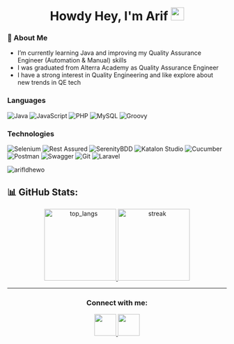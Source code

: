 <h1 align="center">
  Howdy Hey, I'm Arif
  	<a href="https://github.com/arifldhewo" target="_self">
  		<img src="https://media.giphy.com/media/hvRJCLFzcasrR4ia7z/giphy.gif" width="30">
  	</a>
</h1>

### 👀 About Me
- I’m currently learning Java and improving my Quality Assurance Engineer (Automation & Manual) skills
- I was graduated from Alterra Academy as Quality Assurance Engineer 
- I have a strong interest in Quality Engineering and like explore about new trends in QE tech
  
### Languages

![Java](https://img.shields.io/badge/java-%23ED8B00.svg?style=for-the-badge&logo=openjdk&logoColor=white)
![JavaScript](https://img.shields.io/badge/javascript-%23323330.svg?style=for-the-badge&logo=javascript&logoColor=%23F7DF1E)
![PHP](https://img.shields.io/badge/php-%23777BB4.svg?style=for-the-badge&logo=php&logoColor=white)
![MySQL](https://img.shields.io/badge/mysql-%2300f.svg?style=for-the-badge&logo=mysql&logoColor=white)
![Groovy](https://img.shields.io/badge/apache%20Groovy-4298B8?style=for-the-badge&logo=apachegroovy&logoColor=white)

### Technologies

![Selenium](https://img.shields.io/badge/Selenium-logo?logo=Selenium&labelColor=gray)
![Rest Assured](https://img.shields.io/badge/Assured-rest?label=Rest)
![SerenityBDD](https://img.shields.io/badge/BDD-logo?logo=serenity&label=Serenity&labelColor=gray)
![Katalon Studio](https://img.shields.io/badge/Studio-katalon?label=Katalon)
![Cucumber](https://img.shields.io/badge/Cucumber-logo?logo=cucumber&labelColor=gray)
![Postman](https://img.shields.io/badge/Postman-logo?logo=postman&labelColor=gray)
![Swagger](https://img.shields.io/badge/Swagger-logo?logo=swagger&labelColor=gray)
![Git](https://img.shields.io/badge/Git-logo?logo=git&labelColor=gray)
![Laravel](https://img.shields.io/badge/Laravel-logo?logo=laravel&labelColor=gray)

<p align="left"> <img src="https://komarev.com/ghpvc/?username=arifldhewo&label=Profile%20views&color=0e75b6&style=flat" alt="arifldhewo" /> </p>

<!-- <div align="center"><img src="https://github-readme-stats.vercel.app/api?username=alfianadityads&theme=radical&show_icons=true&count_private=true" align="center" /></div>  
<br/>
<div align="center"><img src="https://github-readme-stats.vercel.app/api/top-langs/?username=alfianadityads&theme=radical&card_width=445&layout=compact" align="center" /></div>  -->

## 📊 GitHub Stats:

<div align="center">
  <a href="https://github.com/arifldhewo">
    <img height="165px" src="https://github-readme-stats.vercel.app/api/top-langs/?username=arifldhewo&theme=dracula&show_icons=true&hide_border=true&layout=compact" alt="top_langs" />
    <img height="165px" src="https://github-readme-streak-stats.herokuapp.com/?user=arifldhewo&theme=dracula&hide_border=true" alt="streak" />
  </a>
</div>

<hr>

<h3 align="center">Connect with me: </h3>

<div align="center">
    <a href="https://www.linkedin.com/in/arif-laksonodhewo" title="Linkedin"> <img src="https://static-00.iconduck.com/assets.00/linkedin-icon-512x512-vkm0drb1.png" width="50" height="50"/> </a>
    <a href="https://t.me/arifldhewo" title="Telegram"> <img src="https://cdn-icons-png.flaticon.com/512/906/906377.png" width="50" height="50"/> </a>
</div>
